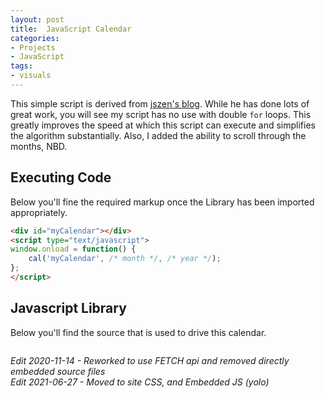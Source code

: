 ```yaml
---
layout: post
title:  JavaScript Calendar
categories:
- Projects
- JavaScript
tags:
- visuals
---
```


This simple script is derived from [jszen's blog](http://jszen.blogspot.com/2007/03/how-to-build-simple-calendar-with.html).  While he has done lots of great work, you will see my script has no use with double `for` loops.  This greatly improves the speed at which this script can execute and simplifies the algorithm substantially.  Also, I added the ability to scroll through the months, NBD.

<!--more-->

<div id="myCalendar"></div>

## Executing Code

Below you'll fine the required markup once the Library has been imported appropriately.

```html
<div id="myCalendar"></div>
<script type="text/javascript">
window.onload = function() {
	cal('myCalendar', /* month */, /* year */);
};
</script>
```

## Javascript Library

Below you'll find the source that is used to drive this calendar.

<pre id="sourcePost"></pre>
<script id="sourceScript">
function cal(ele, month, year) {
	const M = 'Jan Feb Mar Apr May Jun Jul Aug Sep Oct Nov Dec'.split(' '),
		D = 'Sunday Monday Tuesday Wednesday Thursday Friday Saturday'.split(' ');

	// Account for default case where month and year are both unset as parameters
	if (month === undefined && year === undefined) {
		let now = new Date();
		month = now.getMonth();
		year = now.getFullYear();
	}

	// Convert parameters into offsets, used for drawing month
	let startingDayOfWeek = new Date(year, month, 1).getDay(),
		endingDate = new Date(year, month+1, 0),
		daysInMonth = endingDate.getDate(),
		lastRow = 6 - endingDate.getDay();

	// Generate prev/next month button content
	let prevMonth = month-1, prevYear = year;
	if (prevMonth < 0) {
		prevMonth += 12
		prevYear -= 1;
	}
	let prevLink = `${arguments.callee.name}('${ele}', ${prevMonth}, ${prevYear})`;
	let nextMonth = month+1, nextYear = year;
	if (nextMonth > 11) {
		nextMonth -= 12;
		nextYear += 1;
	}
	let nextLink = `${arguments.callee.name}('${ele}', ${nextMonth}, ${nextYear})`;

	// Generate Header
	let html = `<table><tr>`;
	html += `<th onclick="${prevLink}" title="Past Month" class="btn">&laquo;</th>`;
	html += `<th colspan="5">${M[month]}&nbsp;${year}</th>`
	html += `<th onclick="${nextLink}" title="Next Month" class="btn">&raquo;</th>`;
	html += `</tr><tr>`;
	for (let i = 0; i < 7; i++) html += `<th title="${D[i]}">${D[i].charAt()}</th>`;
	html += `</tr><tr>`;

	// Pad the month until the starting day
	if ( startingDayOfWeek ) html += `<td colspan="${startingDayOfWeek}"></td>`;

	// Generate the days of the month (wrapping weeks properly)
	for (var day = 1; day <= daysInMonth; day++) {
		html += `<td>${day}</td>`;
		if ( (day+startingDayOfWeek)%7 == 0 && day != daysInMonth ) html += `</tr><tr>`;
	}

	// Pad last week of month if there are empty days.
	if ( lastRow ) html += '<td colspan="' + lastRow + '"></td>';
	html += `</tr></table>`;

	// Output the result
	document.getElementById(ele).innerHTML = html;
}
</script>

<script>
// helping logic to display this post
window.onload = function() {
	cal('myCalendar')
	sourcePost.innerText = sourceScript.innerText.trim()
};
</script>

*Edit 2020-11-14 - Reworked to use FETCH api and removed directly embedded source files*  
*Edit 2021-06-27 - Moved to site CSS, and Embedded JS (yolo)*  
